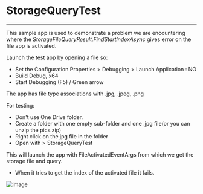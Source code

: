 # StorageQueryTest
------
This sample app is used to demonstrate a problem we are encountering where the *StorageFileQueryResult.FindStartIndexAsync* gives error on the file app is activated.

Launch the test app by opening a file so:

* Set the Configuration Properties > Debugging > Launch Application : NO
* Build Debug, x64
* Start Debugging (F5) / Green arrow

The app has file type associations with .jpg, .jpeg, .png

For testing:
* Don't use One Drive folder.
* Create a folder with one empty sub-folder and one .jpg file(or you can unzip the pics.zip)
* Right click on the jpg file in the folder
* Open with > StorageQueryTest

This will launch the app with FileActivatedEventArgs from which we get the storage file and query.
* When it tries to get the index of the activated file it fails.

![image](https://user-images.githubusercontent.com/6416138/128411198-c51cb3c9-5212-487d-b448-9e03caa08dcc.png)

